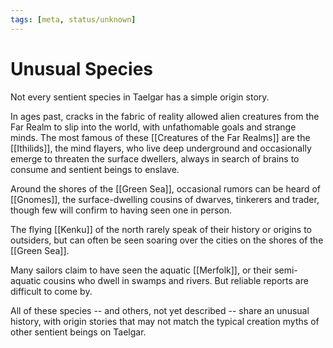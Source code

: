 ```yaml
---
tags: [meta, status/unknown]
---
```


# Unusual Species

Not every sentient species in Taelgar has a simple origin story. 

In ages past, cracks in the fabric of reality allowed alien creatures from the Far Realm to slip into the world, with unfathomable goals and strange minds. The most famous of these [[Creatures of the Far Realms]] are the [[Ithilids]], the mind flayers, who live deep underground and occasionally emerge to threaten the surface dwellers, always in search of brains to consume and sentient beings to enslave. 

Around the shores of the [[Green Sea]], occasional rumors can be heard of [[Gnomes]], the surface-dwelling cousins of dwarves, tinkerers and trader, though few will confirm to having seen one in person. 

The flying [[Kenku]] of the north rarely speak of their history or origins to outsiders, but can often be seen soaring over the cities on the shores of the [[Green Sea]]. 

Many sailors claim to have seen the aquatic [[Merfolk]], or their semi-aquatic cousins who dwell in swamps and rivers. But reliable reports are difficult to come by. 

All of these species -- and others, not yet described -- share an unusual history, with origin stories that may not match the typical creation myths of other sentient beings on Taelgar.